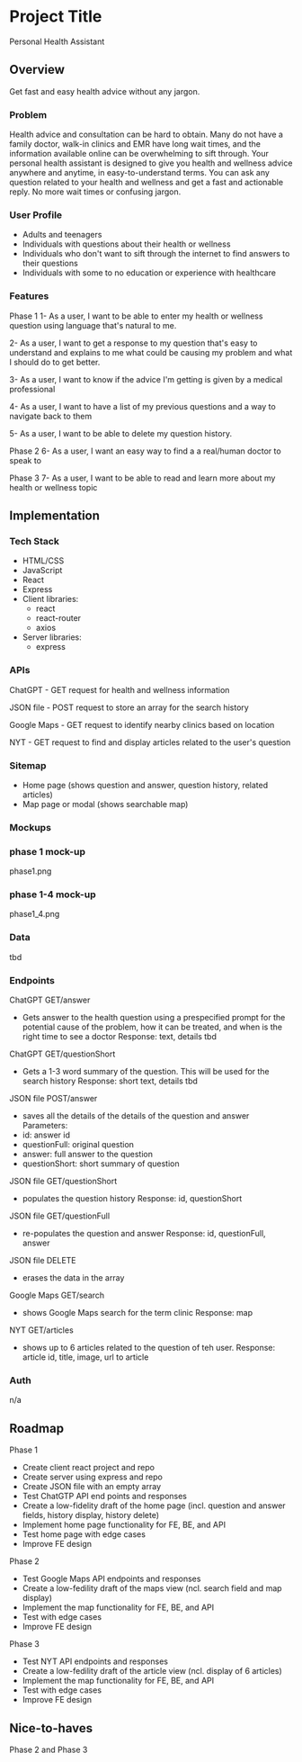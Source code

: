 # Project Title
Personal Health Assistant

## Overview

Get fast and easy health advice without any jargon.

### Problem

Health advice and consultation can be hard to obtain. Many do not have a family doctor, walk-in clinics and EMR have long wait times, and the information available online can be overwhelming to sift through. Your personal health assistant is designed to give you health and wellness advice anywhere and anytime, in easy-to-understand terms. You can ask any question related to your health and wellness and get a fast and actionable reply. No more wait times or confusing jargon.

### User Profile

- Adults and teenagers
- Individuals with questions about their health or wellness
- Individuals who don't want to sift through the internet to find answers to their questions
- Individuals with some to no education or experience with healthcare

### Features

Phase 1 
1- As a user, I want to be able to enter my health or wellness question using language that's natural to me.

2- As a user, I want to get a response to my question that's easy to understand and explains to me what could be causing my problem and what I should do to get better.

3- As a user, I want to know if the advice I'm getting is given by a medical professional

4- As a user, I want to have a list of my previous questions and a way to navigate back to them

5- As a user, I want to be able to delete my question history.


Phase 2
6- As a user, I want an easy way to find a a real/human doctor to speak to

Phase 3
7- As a user, I want to be able to read and learn more about my health or wellness topic

## Implementation

### Tech Stack

- HTML/CSS
- JavaScript
- React
- Express
- Client libraries: 
    - react
    - react-router
    - axios
- Server libraries:
    - express

### APIs

ChatGPT - GET request for health and wellness information

JSON file - POST request to store an array for the search history

Google Maps - GET request to identify nearby clinics based on location

NYT - GET request to find and display articles related to the user's question

### Sitemap

- Home page (shows question and answer, question history, related articles)
- Map page or modal (shows searchable map)

### Mockups

### phase 1 mock-up
phase1.png

### phase 1-4 mock-up
phase1_4.png

### Data

tbd

### Endpoints

ChatGPT GET/answer
- Gets answer to the health question using a prespecified prompt for the potential cause of the problem, how it can be treated, and when is the right time to see a doctor
Response: text, details tbd

ChatGPT GET/questionShort
- Gets a 1-3 word summary of the question. This will be used for the search history
Response: short text, details tbd

JSON file POST/answer
- saves all the details of the details of the question and answer
Parameters:
- id: answer id
- questionFull: original question
- answer: full answer to the question
- questionShort: short summary of question

JSON file GET/questionShort
- populates the question history
Response: id, questionShort

JSON file GET/questionFull
- re-populates the question and answer
Response: id, questionFull, answer

JSON file DELETE
- erases the data in the array

Google Maps GET/search
- shows Google Maps search for the term clinic
Response: map 

NYT GET/articles
- shows up to 6 articles related to the question of teh user.
Response: article id, title, image, url to article


### Auth

n/a

## Roadmap

Phase 1 
- Create client react project and repo
- Create server using express and repo
- Create JSON file with an empty array
- Test ChatGTP API end points and responses
- Create a low-fidelity draft of the home page (incl. question and answer fields, history display, history delete)
- Implement home page functionality for FE, BE, and API
- Test home page with edge cases
- Improve FE design

Phase 2
- Test Google Maps API endpoints and responses
- Create a low-fedility draft of the maps view (ncl. search field and map display)
- Implement the map functionality for FE, BE, and API
- Test with edge cases
- Improve FE design

Phase 3
- Test NYT API endpoints and responses
- Create a low-fedility draft of the article view (ncl. display of 6 articles)
- Implement the map functionality for FE, BE, and API
- Test with edge cases
- Improve FE design


## Nice-to-haves

Phase 2 and Phase 3
